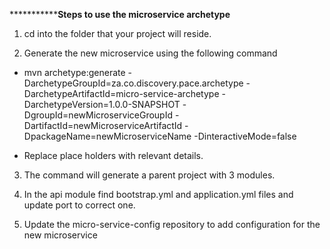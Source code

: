 ***********************Steps to use the microservice archetype************

1. cd into the folder that your project will reside.

2. Generate the new microservice using the following command
- mvn archetype:generate -DarchetypeGroupId=za.co.discovery.pace.archetype -DarchetypeArtifactId=micro-service-archetype
      -DarchetypeVersion=1.0.0-SNAPSHOT -DgroupId=newMicroserviceGroupId
      -DartifactId=newMicroserviceArtifactId -DpackageName=newMicroserviceName -DinteractiveMode=false
      
- Replace place holders with relevant details.

3. The command will generate a parent project with 3 modules.

4. In the api module find bootstrap.yml and application.yml files and update port to correct one.

5. Update the micro-service-config repository to add configuration for the new microservice